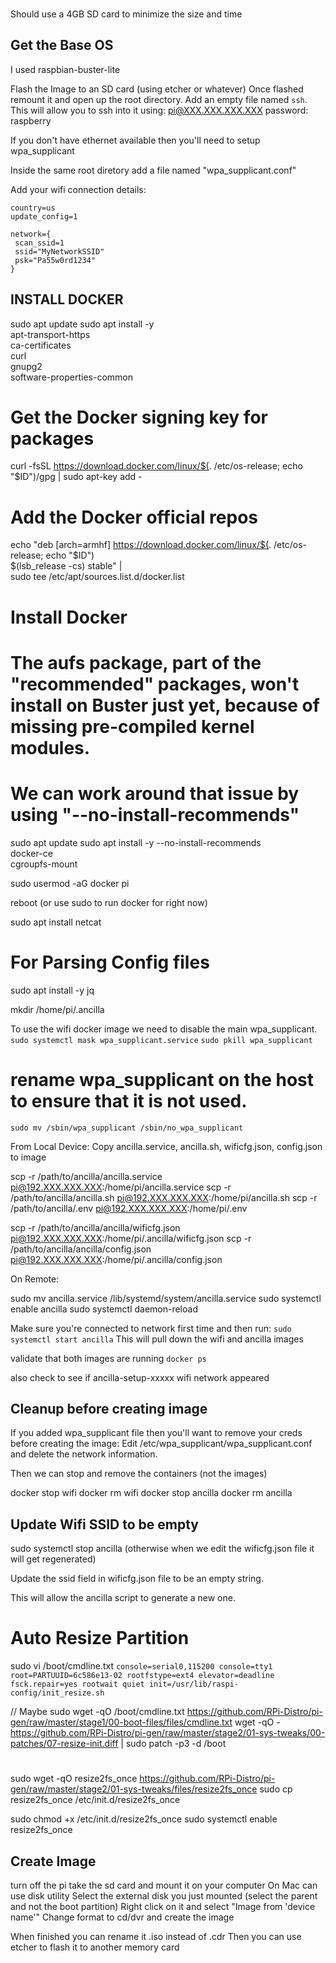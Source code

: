 ### 
Should use a 4GB SD card to minimize the size and time

## Get the Base OS
I used raspbian-buster-lite

Flash the Image to an SD card (using etcher or whatever)
Once flashed remount it and open up the root directory.
Add an empty file named `ssh`.  This will allow you to ssh into it using:
pi@XXX.XXX.XXX.XXX
password:  raspberry

If you don't have ethernet available then you'll need to setup wpa_supplicant

Inside the same root diretory add a file named "wpa_supplicant.conf"

Add your wifi connection details:
```
country=us
update_config=1

network={
 scan_ssid=1
 ssid="MyNetworkSSID"
 psk="Pa55w0rd1234"
}
```



## INSTALL DOCKER

sudo apt update
sudo apt install -y \
     apt-transport-https \
     ca-certificates \
     curl \
     gnupg2 \
     software-properties-common

# Get the Docker signing key for packages
curl -fsSL https://download.docker.com/linux/$(. /etc/os-release; echo "$ID")/gpg | sudo apt-key add -

# Add the Docker official repos
echo "deb [arch=armhf] https://download.docker.com/linux/$(. /etc/os-release; echo "$ID") \
     $(lsb_release -cs) stable" | \
    sudo tee /etc/apt/sources.list.d/docker.list

# Install Docker
# The aufs package, part of the "recommended" packages, won't install on Buster just yet, because of missing pre-compiled kernel modules.
# We can work around that issue by using "--no-install-recommends"
sudo apt update
sudo apt install -y --no-install-recommends \
    docker-ce \
    cgroupfs-mount


sudo usermod -aG docker pi

reboot (or use sudo to run docker for right now)


sudo apt install netcat 

# For Parsing Config files
sudo apt install -y jq


mkdir /home/pi/.ancilla


To use the wifi docker image we need to disable the main wpa_supplicant.
`sudo systemctl mask wpa_supplicant.service`
`sudo pkill wpa_supplicant`
# rename wpa_supplicant on the host to ensure that it is not used.
`sudo mv /sbin/wpa_supplicant /sbin/no_wpa_supplicant`


From Local Device: Copy ancilla.service, ancilla.sh, wificfg.json, config.json to image

scp -r /path/to/ancilla/ancilla.service pi@192.XXX.XXX.XXX:/home/pi/ancilla.service
scp -r /path/to/ancilla/ancilla.sh pi@192.XXX.XXX.XXX:/home/pi/ancilla.sh
scp -r /path/to/ancilla/.env pi@192.XXX.XXX.XXX:/home/pi/.env  

scp -r /path/to/ancilla/ancilla/wificfg.json pi@192.XXX.XXX.XXX:/home/pi/.ancilla/wificfg.json
scp -r /path/to/ancilla/ancilla/config.json pi@192.XXX.XXX.XXX:/home/pi/.ancilla/config.json

On Remote:

sudo mv ancilla.service /lib/systemd/system/ancilla.service
sudo systemctl enable ancilla
sudo systemctl daemon-reload


Make sure you're connected to network first time and then run:
`sudo systemctl start ancilla`
This will pull down the wifi and ancilla images


validate that both images are running 
`docker ps`

also check to see if ancilla-setup-xxxxx wifi network appeared


## Cleanup before creating image
If you added wpa_supplicant file then you'll want to remove your creds before creating the image:
Edit /etc/wpa_supplicant/wpa_supplicant.conf and delete the network information. 


Then we can stop and remove the containers (not the images)


docker stop wifi
docker rm wifi
docker stop ancilla
docker rm ancilla

## Update Wifi SSID to be empty
sudo systemctl stop ancilla (otherwise when we edit the wificfg.json file it will get regenerated)

Update the ssid field in wificfg.json file to be an empty string.

This will allow the ancilla script to generate a new one. 


# Auto Resize Partition

sudo vi /boot/cmdline.txt
`console=serial0,115200 console=tty1 root=PARTUUID=6c586e13-02 rootfstype=ext4 elevator=deadline fsck.repair=yes rootwait quiet init=/usr/lib/raspi-config/init_resize.sh`

// Maybe
sudo wget -qO /boot/cmdline.txt https://github.com/RPi-Distro/pi-gen/raw/master/stage1/00-boot-files/files/cmdline.txt
wget -qO - https://github.com/RPi-Distro/pi-gen/raw/master/stage2/01-sys-tweaks/00-patches/07-resize-init.diff | sudo patch -p3 -d /boot


#
sudo wget -qO resize2fs_once https://github.com/RPi-Distro/pi-gen/raw/master/stage2/01-sys-tweaks/files/resize2fs_once
sudo cp resize2fs_once /etc/init.d/resize2fs_once


sudo chmod +x /etc/init.d/resize2fs_once
sudo systemctl enable resize2fs_once


## Create Image

turn off the pi take the sd card and mount it on your computer
On Mac can use disk utility
  Select the external disk you just mounted (select the parent and not the boot partition)
  Right click on it and select "Image from 'device name'"
  Change format to cd/dvr
  and create the image
  
  When finished you can rename it .iso instead of .cdr
  Then you can use etcher to flash it to another memory card







